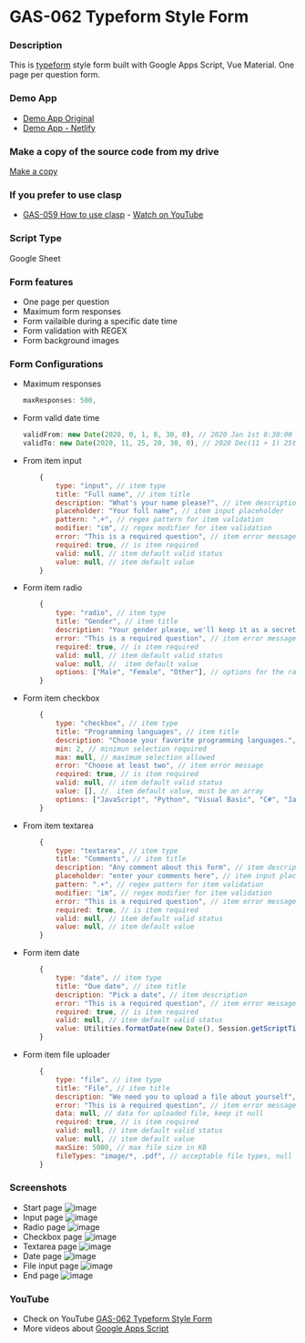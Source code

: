 # GAS-062 Typeform Style Form

### Description
This is [typeform](http://typeform.com/) style form built with Google Apps Script, Vue Material. One page per question form.

### Demo App
* [Demo App Original](https://script.google.com/macros/s/AKfycby6TaLGN98vnxiWyUozxWpVCSUPRrP_mAvwr3V_SA77StRsvS8b/exec)
* [Demo App - Netlify](https://typeform-style-form.netlify.app)

### Make a copy of the source code from my drive
[Make a copy](https://docs.google.com/spreadsheets/d/1KP9djz0gV6L3cSIcBBKpUo6j5vmj-7vvIfhWfFZRQMA/copy)

### If you prefer to use clasp
* [GAS-059 How to use clasp](https://github.com/ashtonfei/google-apps-script-projects/tree/GAS-259) - [Watch on YouTube](https://youtu.be/V-oE2OyvTKM)

### Script Type
Google Sheet

### Form features
* One page per question
* Maximum form responses
* Form vailaible during a specific date time
* Form validation with REGEX
* Form background images

### Form Configurations
* Maximum responses
    ``` javascript
    maxResponses: 500,
    ```
* Form valid date time
    ``` javascript
    validFrom: new Date(2020, 0, 1, 8, 30, 0), // 2020 Jan 1st 8:30:00 am
    validTo: new Date(2020, 11, 25, 20, 30, 0), // 2020 Dec(11 + 1) 25th 8:30:00 pm
    ```
* From item input
    ``` javascript
        {
            type: "input", // item type
            title: "Full name", // item title
            description: "What's your name please?", // item description
            placeholder: "Your full name", // item input placeholder
            pattern: ".+", // regex pattern for item validation
            modifier: "im", // regex modifier for item validation
            error: "This is a required question", // item error message
            required: true, // is item required
            valid: null, // item default valid status
            value: null, // item default value
        }
    ```
* Form item radio
    ``` javascript
        {
            type: "radio", // item type
            title: "Gender", // item title
            description: "Your gender please, we'll keep it as a secret.", // item description
            error: "This is a required question", // item error message
            required: true, // is item required
            valid: null, // item default valid status
            value: null, //  item default value
            options: ["Male", "Female", "Other"], // options for the radio buttons
        }
    ```
* Form item checkbox
    ``` javascript
        {
            type: "checkbox", // item type
            title: "Programming languages", // item title
            description: "Choose your favorite programming languages.", // item description
            min: 2, // minimun selection required
            max: null, // maximum selection allowed
            error: "Choose at least two", // item error message
            required: true, // is item required
            valid: null, // item default valid status
            value: [], //  item default value, must be an array
            options: ["JavaScript", "Python", "Visual Basic", "C#", "Java", "Lua", "C++"], // options for the radio buttons
        }
    ```
* From item textarea
    ``` javascript
        {
            type: "textarea", // item type
            title: "Comments", // item title
            description: "Any comment about this form", // item description
            placeholder: "enter your comments here", // item input placeholder
            pattern: ".+", // regex pattern for item validation
            modifier: "im", // regex modifier for item validation
            error: "This is a required question", // item error message
            required: true, // is item required
            valid: null, // item default valid status
            value: null, // item default value
        }
    ```
* Form item date
    ``` javascript
        {
            type: "date", // item type
            title: "Due date", // item title
            description: "Pick a date", // item description
            error: "This is a required question", // item error message
            required: true, // is item required
            valid: null, // item default valid status
            value: Utilities.formatDate(new Date(), Session.getScriptTimeZone(), "yyyy-MM-dd"), // item default value
        }
    ```
* Form item file uploader
    ``` javascript
        {
            type: "file", // item type
            title: "File", // item title
            description: "We need you to upload a file about yourself", // item description
            error: "This is a required question", // item error message
            data: null, // data for uploaded file, keep it null
            required: true, // is item required
            valid: null, // item default valid status
            value: null, // item default value
            maxSize: 5000, // max file size in KB
            fileTypes: "image/*, .pdf", // acceptable file types, null for all file types
        }
    ```


### Screenshots
* Start page
    ![image](https://user-images.githubusercontent.com/16481229/90312091-48bf2000-df34-11ea-8e5f-06e44a6a4f20.png)
* Input page
    ![image](https://user-images.githubusercontent.com/16481229/90312102-596f9600-df34-11ea-9990-b25d9e13eeb6.png)
* Radio page
    ![image](https://user-images.githubusercontent.com/16481229/90312126-80c66300-df34-11ea-8195-9cae4cff81c6.png)
* Checkbox page
    ![image](https://user-images.githubusercontent.com/16481229/90312134-920f6f80-df34-11ea-951f-924921adb0ee.png)
* Textarea page
    ![image](https://user-images.githubusercontent.com/16481229/90312146-b8350f80-df34-11ea-9922-50d85c5ef2e8.png)
* Date page
    ![image](https://user-images.githubusercontent.com/16481229/90312175-e87cae00-df34-11ea-8013-e4cbbc0d2fad.png)
* File input page
    ![image](https://user-images.githubusercontent.com/16481229/90312192-ff230500-df34-11ea-80ff-d6a1ee1dad0b.png)
* End page
    ![image](https://user-images.githubusercontent.com/16481229/90312209-119d3e80-df35-11ea-8394-784dca34ecd6.png)

### YouTube
* Check on YouTube [GAS-062 Typeform Style Form](https://youtu.be/dUGDwNoMHcs)
* More videos about [Google Apps Script](https://www.youtube.com/playlist?list=PLQhwjnEjYj8Bf_EZDrrcmkB9vcB9Sk3x0)

